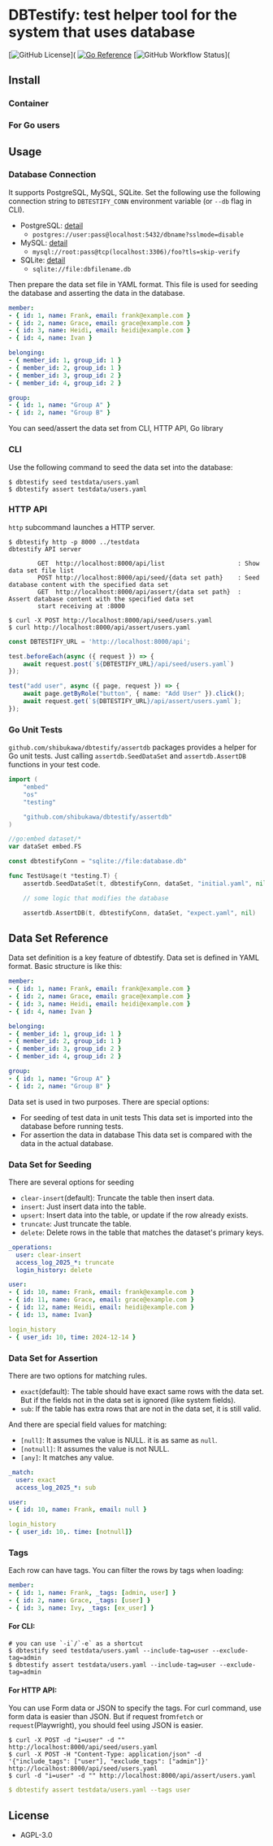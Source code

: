 # DBTestify: test helper tool for the system that uses database

[![GitHub License](https://img.shields.io/github/license/shibukawa/dbtestify)](
[![Go Reference](https://pkg.go.dev/badge/github.com/shibukawa/dbtestify.svg)](https://pkg.go.dev/github.com/shibukawa/dbtestify)
[![GitHub Workflow Status](https://img.shields.io/github/workflow/status/shibukawa/dbtestify/CI)](

## Install

### Container

### For Go users

## Usage

### Database Connection

It supports PostgreSQL, MySQL, SQLite. Set the following use the following connection string to `DBTESTIFY_CONN` environment variable (or `--db` flag in CLI).

* PostgreSQL: [detail](https://github.com/jackc/pgx)
  * `postgres://user:pass@localhost:5432/dbname?sslmode=disable`
* MySQL: [detail](https://github.com/go-sql-driver/mysql)
  * `mysql://root:pass@tcp(localhost:3306)/foo?tls=skip-verify`
* SQLite: [detail](https://github.com/mattn/go-sqlite3)
  * `sqlite://file:dbfilename.db`

Then prepare the data set file in YAML format. This file is used for seeding the database and asserting the data in the database.

```yaml
member:
- { id: 1, name: Frank, email: frank@example.com }
- { id: 2, name: Grace, email: grace@example.com }
- { id: 3, name: Heidi, email: heidi@example.com }
- { id: 4, name: Ivan }

belonging:
- { member_id: 1, group_id: 1 }
- { member_id: 2, group_id: 1 }
- { member_id: 3, group_id: 2 }
- { member_id: 4, group_id: 2 }

group:
- { id: 1, name: "Group A" }
- { id: 2, name: "Group B" }
```

You can seed/assert the data set from CLI, HTTP API, Go library

### CLI

Use the following command to seed the data set into the database:

```shell
$ dbtestify seed testdata/users.yaml
$ dbtestify assert testdata/users.yaml
```

### HTTP API

`http` subcommand launches a HTTP server.

```shell
$ dbtestify http -p 8000 ../testdata
dbtestify API server

        GET  http://localhost:8000/api/list                    : Show data set file list
        POST http://localhost:8000/api/seed/{data set path}    : Seed database content with the specified data set
        GET  http://localhost:8000/api/assert/{data set path}  : Assert database content with the specified data set
        start receiving at :8000
```

```shell
$ curl -X POST http://localhost:8000/api/seed/users.yaml
$ curl http://localhost:8000/api/assert/users.yaml
```

```ts
const DBTESTIFY_URL = 'http://localhost:8000/api';

test.beforeEach(async ({ request }) => {
    await request.post(`${DBTESTIFY_URL}/api/seed/users.yaml`)
});

test("add user", async ({ page, request }) => {
    await page.getByRole("button", { name: "Add User" }).click();
    await request.get(`${DBTESTIFY_URL}/api/assert/users.yaml`);
});
```

### Go Unit Tests

`github.com/shibukawa/dbtestify/assertdb` packages provides a helper for Go unit tests. Just calling `assertdb.SeedDataSet` and `assertdb.AssertDB` functions in your test code.

```go
import (
	"embed"
	"os"
	"testing"

	"github.com/shibukawa/dbtestify/assertdb"
)

//go:embed dataset/*
var dataSet embed.FS

const dbtestifyConn = "sqlite://file:database.db"

func TestUsage(t *testing.T) {
    assertdb.SeedDataSet(t, dbtestifyConn, dataSet, "initial.yaml", nil)

    // some logic that modifies the database

    assertdb.AssertDB(t, dbtestifyConn, dataSet, "expect.yaml", nil)
```

## Data Set Reference

Data set definition is a key feature of dbtestify. Data set is defined in YAML format. Basic structure is like this:

```yaml
member:
- { id: 1, name: Frank, email: frank@example.com }
- { id: 2, name: Grace, email: grace@example.com }
- { id: 3, name: Heidi, email: heidi@example.com }
- { id: 4, name: Ivan }

belonging:
- { member_id: 1, group_id: 1 }
- { member_id: 2, group_id: 1 }
- { member_id: 3, group_id: 2 }
- { member_id: 4, group_id: 2 }

group:
- { id: 1, name: "Group A" }
- { id: 2, name: "Group B" }
```

Data set is used in two purposes. There are special options:

* For seeding of test data in unit tests
  This data set is imported into the database before running tests.
* For assertion the data in database
  This data set is compared with the data in the actual database.

### Data Set for Seeding

There are several options for seeding

* `clear-insert`(default): Truncate the table then insert data.
* `insert`: Just insert data into the table.
* `upsert`: Insert data into the table, or update if the row already exists.
* `truncate`: Just truncate the table.
* `delete`: Delete rows in the table that matches the dataset's primary keys.

```yaml
_operations:
  user: clear-insert
  access_log_2025_*: truncate
  login_history: delete

user:
- { id: 10, name: Frank, email: frank@example.com }
- { id: 11, name: Grace, email: grace@example.com }
- { id: 12, name: Heidi, email: heidi@example.com }
- { id: 13, name: Ivan}

login_history
- { user_id: 10, time: 2024-12-14 }
```

### Data Set for Assertion

There are two options for matching rules.

* `exact`(default): The table should have exact same rows with the data set. But if the fields not in the data set is ignored (like system fields).
* `sub`: If the table has extra rows that are not in the data set, it is still valid.

And there are special field values for matching:

* `[null]`: It assumes the value is NULL. it is as same as `null`.
* `[notnull]`: It assumes the value is not NULL.
* `[any]`: It matches any value.

```yaml
_match:
  user: exact
  access_log_2025_*: sub

user:
- { id: 10, name: Frank, email: null }

login_history
- { user_id: 10,. time: [notnull]}
```

### Tags

Each row can have tags. You can filter the rows by tags when loading:

```yaml
member:
- { id: 1, name: Frank, _tags: [admin, user] }
- { id: 2, name: Grace, _tags: [user] }
- { id: 3, name: Ivy, _tags: [ex_user] }
```

#### For CLI:

```shell
# you can use `-i`/`-e` as a shortcut 
$ dbtestify seed testdata/users.yaml --include-tag=user --exclude-tag=admin
$ dbtestify assert testdata/users.yaml --include-tag=user --exclude-tag=admin
```

#### For HTTP API:

You can use Form data or JSON to specify the tags. For curl command, use form data is easier than JSON. But if request from`fetch` or `request`(Playwright), you should feel using JSON is easier.

```shell
$ curl -X POST -d "i=user" -d "" http://localhost:8000/api/seed/users.yaml
$ curl -X POST -H "Content-Type: application/json" -d '{"include_tags": ["user"], "exclude_tags": ["admin"]}' http://localhost:8000/api/seed/users.yaml
$ curl -d "i=user" -d "" http://localhost:8000/api/assert/users.yaml
```

```yaml
$ dbtestify assert testdata/users.yaml --tags user
```


## License

* AGPL-3.0
